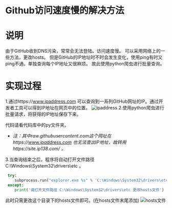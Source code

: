 # Github访问速度慢的解决方法

# 说明
由于GitHub收到DNS污染，常常会无法登陆、访问速度慢。
可以采用网络上的一些方法，更改hosts。
但是GitHub的IP地址时不时会发生变化，使用ping有时又ping不通。单独查询每个IP地址又很麻烦。
故此使用python爬虫进行批量查询。
# 实现过程
 1.通过https://www.ipaddress.com 可以查询到一系列GitHub网址的IP。通过开发者工具可以得到IP地址在网页中的位置。
![ipaddress](https://img-blog.csdnimg.cn/20200716105113649.png?x-oss-process=image/watermark,type_ZmFuZ3poZW5naGVpdGk,shadow_10,text_aHR0cHM6Ly9ibG9nLmNzZG4ubmV0L3dlaXhpbl80NDMzODc4MA==,size_16,color_FFFFFF,t_70)
2.使用python爬虫进行批量请求，将获得的IP地址保存下来。

代码请看代码库中的py文件夹。

* *注：其中raw.githubusercontent.com这个网址在https://www.ipaddress.com 也无法查出IP地址，故转用https://site.ip138.com/ 。*

3.当查询结束之后，程序将自动打开文件路径 C:\Windows\System32\drivers\etc 。

```python
 try:
 	subprocess.run("explorer.exe %s" % 'C:\Windows\System32\drivers\etc')
 except:
 	print('请打开文件路径 C:\Windows\System32\drivers\etc 更改hosts文件')
```

此时只需更改这个目录下的hosts文件即可。(在hosts文件末尾添加)
![hosts文件](https://img-blog.csdnimg.cn/20200716110446496.png?x-oss-process=image/watermark,type_ZmFuZ3poZW5naGVpdGk,shadow_10,text_aHR0cHM6Ly9ibG9nLmNzZG4ubmV0L3dlaXhpbl80NDMzODc4MA==,size_16,color_FFFFFF,t_70)
